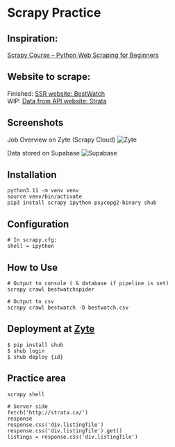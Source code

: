# Scrapy Practice

## Inspiration:

[Scrapy Course – Python Web Scraping for Beginners](https://www.youtube.com/watch?v=mBoX_JCKZTE)  

## Website to scrape:  
Finished: [SSR website: BestWatch](https://bestwatch.com.hk/sale.html)  
WIP: [Data from API website: Strata](https://strata.ca)

## Screenshots
Job Overview on Zyte (Scrapy Cloud)
![Zyte](bestwatchscraper/bestwatchscraper/screenshots/zyte.png)

Data stored on Supabase
![Supabase](bestwatchscraper/bestwatchscraper/screenshots/supabase.png)


## Installation

```
python3.11 -m venv venv
source venv/bin/activate
pip3 install scrapy ipython psycopg2-binary shub
```

## Configuration

```
# In scrapy.cfg:
shell = ipython

```

## How to Use

```
# Output to console ( & database if pipeline is set)
scrapy crawl bestwatchspider

# Output to csv
scrapy crawl bestwatch -O bestwatch.csv
```

## Deployment at [Zyte](https://app.zyte.com/)  
```
$ pip install shub
$ shub login
$ shub deploy {id}
```

## Practice area

```
scrapy shell

# Server side
fetch('http://strata.ca/')
response
response.css('div.listingTile')
response.css('div.listingTile').get()
listings = response.css('div.listingTile')
```